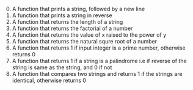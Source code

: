 0. A function that prints a string, followed by a new line
1. A function that prints a string in reverse
2. A function that returns the length of a string
3. A function that returns the factorial of a number
4. A function that returns the value of x raised to the power of y
5. A function that returns the natural squre root of a number
6. A function that returns 1 if input integer is a prime number, otherwise returns 0
7. A function that returns 1 if a string is a palindrome i.e if reverse of the string is same as the string, and 0 if not
8. A function that compares two strings and returns 1 if the strings are identical, otherwise returns 0
